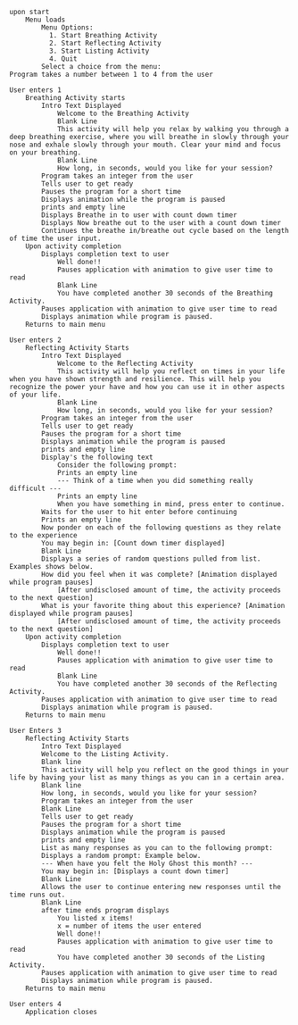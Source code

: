 <code>
upon start
    Menu loads 
        Menu Options:
          1. Start Breathing Activity
          2. Start Reflecting Activity
          3. Start Listing Activity
          4. Quit
        Select a choice from the menu: 
Program takes a number between 1 to 4 from the user
</code>

<code>
User enters 1
    Breathing Activity starts
        Intro Text Displayed
            Welcome to the Breathing Activity
            Blank Line
            This activity will help you relax by walking you through a deep breathing exercise, where you will breathe in slowly through your nose and exhale slowly through your mouth. Clear your mind and focus on your breathing.
            Blank Line
            How long, in seconds, would you like for your session? 
        Program takes an integer from the user
        Tells user to get ready
        Pauses the program for a short time
        Displays animation while the program is paused
        prints and empty line
        Displays Breathe in to user with count down timer
        Displays Now breathe out to the user with a count down timer
        Continues the breathe in/breathe out cycle based on the length of time the user input.
    Upon activity completion
        Displays completion text to user
            Well done!!
            Pauses application with animation to give user time to read
            Blank Line
            You have completed another 30 seconds of the Breathing Activity.
        Pauses application with animation to give user time to read
        Displays animation while program is paused. 
    Returns to main menu
</code>

<code>
User enters 2
    Reflecting Activity Starts
        Intro Text Displayed
            Welcome to the Reflecting Activity
            This activity will help you reflect on times in your life when you have shown strength and resilience. This will help you recognize the power your have and how you can use it in other aspects of your life.
            Blank Line
            How long, in seconds, would you like for your session? 
        Program takes an integer from the user
        Tells user to get ready
        Pauses the program for a short time
        Displays animation while the program is paused
        prints and empty line
        Display's the following text
            Consider the following prompt:
            Prints an empty line
            --- Think of a time when you did something really difficult ---
            Prints an empty line
            When you have something in mind, press enter to continue.
        Waits for the user to hit enter before continuing
        Prints an empty line
        Now ponder on each of the following questions as they relate to the experience
        You may begin in: [Count down timer displayed]
        Blank Line
        Displays a series of random questions pulled from list. Examples shows below.
        How did you feel when it was complete? [Animation displayed while program pauses]
            [After undisclosed amount of time, the activity proceeds to the next question]
        What is your favorite thing about this experience? [Animation displayed while program pauses]
            [After undisclosed amount of time, the activity proceeds to the next question]
    Upon activity completion
        Displays completion text to user
            Well done!!
            Pauses application with animation to give user time to read
            Blank Line
            You have completed another 30 seconds of the Reflecting Activity.
        Pauses application with animation to give user time to read
        Displays animation while program is paused. 
    Returns to main menu
</code>

<code>
User Enters 3
    Reflecting Activity Starts
        Intro Text Displayed
        Welcome to the Listing Activity.
        Blank line
        This activity will help you reflect on the good things in your life by having your list as many things as you can in a certain area.
        Blank line
        How long, in seconds, would you like for your session? 
        Program takes an integer from the user
        Blank Line
        Tells user to get ready
        Pauses the program for a short time
        Displays animation while the program is paused
        prints and empty line
        List as many responses as you can to the following prompt:
        Displays a random prompt: Example below.
        --- When have you felt the Holy Ghost this month? ---
        You may begin in: [Displays a count down timer]
        Blank Line
        Allows the user to continue entering new responses until the time runs out. 
        Blank Line
        after time ends program displays
            You listed x items! 
            x = number of items the user entered
            Well done!!
            Pauses application with animation to give user time to read
            You have completed another 30 seconds of the Listing Activity.
        Pauses application with animation to give user time to read
        Displays animation while program is paused. 
    Returns to main menu
</code>

<code>
User enters 4
    Application closes
</code>